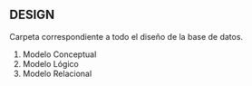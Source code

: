## DESIGN
Carpeta correspondiente a todo el diseño de la base de datos.

1. Modelo Conceptual
2. Modelo Lógico
3. Modelo Relacional